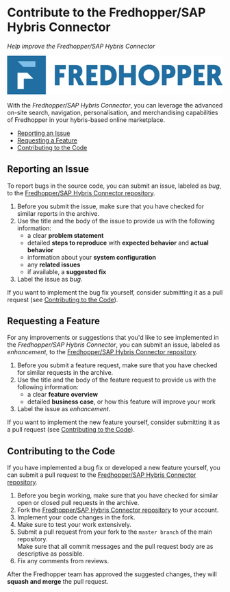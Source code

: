 # Contribute to the Fredhopper/SAP Hybris Connector

*Help improve the Fredhopper/SAP Hybris Connector*

![](./Fredhopper_logo.jpg)

With the *Fredhopper/SAP Hybris Connector*, you can leverage the advanced on-site search, navigation, personalisation, and merchandising capabilities of Fredhopper in your hybris-based online marketplace.

* [Reporting an Issue](#reporting-an-issue)
* [Requesting a Feature](#requesting-a-feature)
* [Contributing to the Code](#contributing-to-the-code)

## Reporting an Issue

To report bugs in the source code, you can submit an issue, labeled as *bug*, to the [Fredhopper/SAP Hybris Connector repository](https://github.com/fredhopper/hybris-connector/issues).

1. Before you submit the issue, make sure that you have checked for similar reports in the archive. 
1. Use the title and the body of the issue to provide us with the following information: 
    * a clear **problem statement**
    * detailed **steps to reproduce** with **expected behavior** and **actual behavior**
    * information about your **system configuration**
    * any **related issues**
    * if available, a **suggested fix**
1. Label the issue as *bug*.

If you want to implement the bug fix yourself, consider submitting it as a pull request (see [Contributing to the Code](#contributing-to-the-code)).

## Requesting a Feature

For any improvements or suggestions that you'd like to see implemented in the *Fredhopper/SAP Hybris Connector*, you can submit an issue, labeled as *enhancement*, to the [Fredhopper/SAP Hybris Connector repository](https://github.com/fredhopper/hybris-connector/issues).

1. Before you submit a feature request, make sure that you have checked for similar requests in the archive. 
1. Use the title and the body of the feature request to provide us with the following information: 
    * a clear **feature overview**
    * detailed **business case**, or how this feature will improve your work 
1. Label the issue as *enhancement*. 

If you want to implement the new feature yourself, consider submitting it as a pull request (see [Contributing to the Code](#contributing-to-the-code)).

## Contributing to the Code

If you have implemented a bug fix or developed a new feature yourself, you can submit a pull request to the [Fredhopper/SAP Hybris Connector repository](https://github.com/fredhopper/hybris-connector/pulls).

1. Before you begin working, make sure that you have checked for similar open or closed pull requests in the archive.
1. Fork the [Fredhopper/SAP Hybris Connector repository](https://github.com/fredhopper/hybris-connector) to your account.
1. Implement your code changes in the fork. 
1. Make sure to test your work extensively.
1. Submit a pull request from your fork to the `master branch` of the main repository.<br>Make sure that all commit messages and the pull request body are as descriptive as possible.
1. Fix any comments from reviews.

After the Fredhopper team has approved the suggested changes, they will **squash and merge** the pull request.